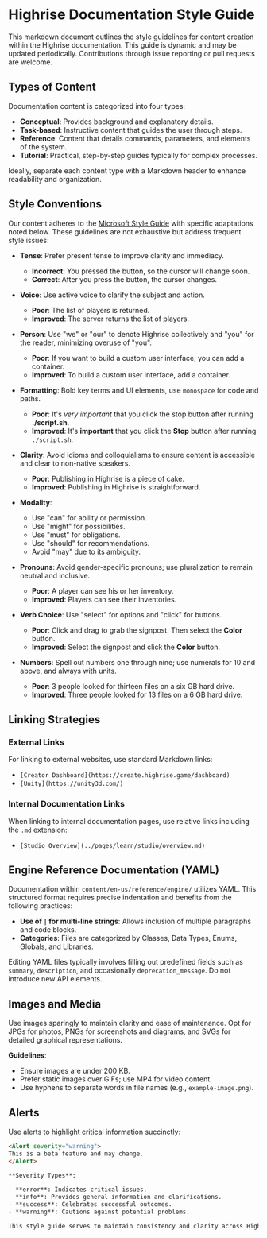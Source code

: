 # Highrise Documentation Style Guide

This markdown document outlines the style guidelines for content creation within the Highrise documentation. This guide is dynamic and may be updated periodically. Contributions through issue reporting or pull requests are welcome.

## Types of Content

Documentation content is categorized into four types:

- **Conceptual**: Provides background and explanatory details.
- **Task-based**: Instructive content that guides the user through steps.
- **Reference**: Content that details commands, parameters, and elements of the system.
- **Tutorial**: Practical, step-by-step guides typically for complex processes.

Ideally, separate each content type with a Markdown header to enhance readability and organization.

## Style Conventions

Our content adheres to the [Microsoft Style Guide](https://learn.microsoft.com/en-us/style-guide/welcome/) with specific adaptations noted below. These guidelines are not exhaustive but address frequent style issues:

- **Tense**: Prefer present tense to improve clarity and immediacy.

  - **Incorrect**: You pressed the button, so the cursor will change soon.
  - **Correct**: After you press the button, the cursor changes.

- **Voice**: Use active voice to clarify the subject and action.

  - **Poor**: The list of players is returned.
  - **Improved**: The server returns the list of players.

- **Person**: Use "we" or "our" to denote Highrise collectively and "you" for the reader, minimizing overuse of "you".

  - **Poor**: If you want to build a custom user interface, you can add a container.
  - **Improved**: To build a custom user interface, add a container.

- **Formatting**: Bold key terms and UI elements, use `monospace` for code and paths.

  - **Poor**: It's _very important_ that you click the stop button after running **./script.sh**.
  - **Improved**: It's **important** that you click the **Stop** button after running `./script.sh`.

- **Clarity**: Avoid idioms and colloquialisms to ensure content is accessible and clear to non-native speakers.

  - **Poor**: Publishing in Highrise is a piece of cake.
  - **Improved**: Publishing in Highrise is straightforward.

- **Modality**:
  - Use "can" for ability or permission.
  - Use "might" for possibilities.
  - Use "must" for obligations.
  - Use "should" for recommendations.
  - Avoid "may" due to its ambiguity.

- **Pronouns**: Avoid gender-specific pronouns; use pluralization to remain neutral and inclusive.

  - **Poor**: A player can see his or her inventory.
  - **Improved**: Players can see their inventories.

- **Verb Choice**: Use "select" for options and "click" for buttons.

  - **Poor**: Click and drag to grab the signpost. Then select the **Color** button.
  - **Improved**: Select the signpost and click the **Color** button.

- **Numbers**: Spell out numbers one through nine; use numerals for 10 and above, and always with units.

  - **Poor**: 3 people looked for thirteen files on a six GB hard drive.
  - **Improved**: Three people looked for 13 files on a 6 GB hard drive.

## Linking Strategies

### External Links

For linking to external websites, use standard Markdown links:

- `[Creator Dashboard](https://create.highrise.game/dashboard)`
- `[Unity](https://unity3d.com/)`

### Internal Documentation Links

When linking to internal documentation pages, use relative links including the `.md` extension:

- `[Studio Overview](../pages/learn/studio/overview.md)`

## Engine Reference Documentation (YAML)

Documentation within `content/en-us/reference/engine/` utilizes YAML. This structured format requires precise indentation and benefits from the following practices:

- **Use of `|` for multi-line strings**: Allows inclusion of multiple paragraphs and code blocks.
- **Categories**: Files are categorized by Classes, Data Types, Enums, Globals, and Libraries.

Editing YAML files typically involves filling out predefined fields such as `summary`, `description`, and occasionally `deprecation_message`. Do not introduce new API elements.

## Images and Media

Use images sparingly to maintain clarity and ease of maintenance. Opt for JPGs for photos, PNGs for screenshots and diagrams, and SVGs for detailed graphical representations.

**Guidelines**:

- Ensure images are under 200 KB.
- Prefer static images over GIFs; use MP4 for video content.
- Use hyphens to separate words in file names (e.g., `example-image.png`).

## Alerts

Use alerts to highlight critical information succinctly:

```markdown
<Alert severity="warning">
This is a beta feature and may change.
</Alert>

**Severity Types**:

- **error**: Indicates critical issues.
- **info**: Provides general information and clarifications.
- **success**: Celebrates successful outcomes.
- **warning**: Cautions against potential problems.

This style guide serves to maintain consistency and clarity across Highrise documentation. Follow these guidelines closely to ensure high-quality and accessible content.

